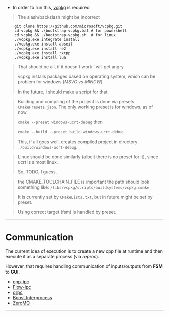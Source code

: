 - In order to run this, [vcpkg](https://learn.microsoft.com/en-us/vcpkg/get_started/get-started?pivots=shell-powershell) is required
> The slash/backslash might be incorrect
```shell
    git clone https://github.com/microsoft/vcpkg.git
    cd vcpkg && .\bootstrap-vcpkg.bat # for powershell
    cd vcpkg && ./bootstrap-vcpkg.sh  # for linux
    ./vcpkg.exe integrate install
    ./vcpkg.exe install abseil
    ./vcpkg.exe install re2
    ./vcpkg.exe install rxcpp
    ./vcpkg.exe install lua
```
> That should be all, if it doesn't work I will get angry.
> 
> vcpkg installs packages based on operating system, which can be problem for windows (*MSVC* vs *MINGW*)
> 
> In the future, I should make a script for that.

> Building and compiling of the project is done via presets `CMakePresets.json`.
> The only working preset is for windows, as of now.
> 
> `cmake --preset windows-ucrt-debug` then
> 
> `cmake --build --preset build-windows-ucrt-debug`.
> 
> This, if all goes well, creates compiled project in directory `./build/windows-ucrt-debug`.

> Linux should be done similarly (albeit there is no preset for it), since ucrt is almost linux.
> 
> So, TODO, I guess.

> the CMAKE_TOOLCHAIN_FILE is important
> the path should look something like:
>  `/libs/vcpkg/scripts/buildsystems/vcpkg.cmake`
> 
> It is currently set by `CMakeLists.txt`, but in future might be set by preset.

> Using correct target (fsm) is handled by preset.

---

# Communication
The current idea of execution is to create a new cpp file at runtime and then
execute it as a separate process (via *reproc*).

However, that requires handling communication of inputs/outputs from __FSM__ to __GUI__.


- [cpp-ipc](https://github.com/mutouyun/cpp-ipc)
- [Flow-ipc](https://github.com/Flow-IPC/ipc)
- [grpc](https://grpc.io)
- [Boost.Interprocess](https://www.boost.org/doc/libs/1_84_0/doc/html/interprocess.html)
- [ZeroMQ](https://zeromq.org)

---
